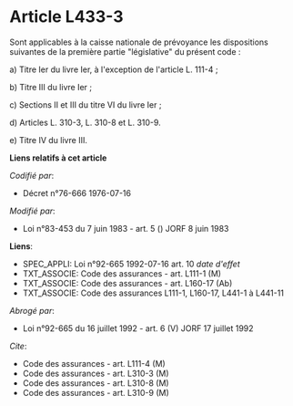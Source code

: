 # Article L433-3

Sont applicables à la caisse nationale de prévoyance les dispositions suivantes de la première partie "législative" du
présent code :

a) Titre Ier du livre Ier, à l'exception de l'article L. 111-4 ;

b) Titre III du livre Ier ;

c) Sections II et III du titre VI du livre Ier ;

d) Articles L. 310-3, L. 310-8 et L. 310-9.

e) Titre IV du livre III.

**Liens relatifs à cet article**

_Codifié par_:

  - Décret n°76-666 1976-07-16

_Modifié par_:

  - Loi n°83-453 du 7 juin 1983 - art. 5 () JORF 8 juin 1983

**Liens**:

  - SPEC_APPLI: Loi n°92-665 1992-07-16 art. 10 *date d'effet*
  - TXT_ASSOCIE: Code des assurances - art. L111-1 (M)
  - TXT_ASSOCIE: Code des assurances - art. L160-17 (Ab)
  - TXT_ASSOCIE: Code des assurances L111-1, L160-17, L441-1 à L441-11

_Abrogé par_:

  - Loi n°92-665 du 16 juillet 1992 - art. 6 (V) JORF 17 juillet 1992

_Cite_:

  - Code des assurances - art. L111-4 (M)
  - Code des assurances - art. L310-3 (M)
  - Code des assurances - art. L310-8 (M)
  - Code des assurances - art. L310-9 (M)
